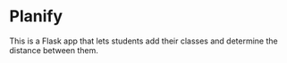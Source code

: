 # Planify

This is a Flask app that lets students add their classes and determine the distance between them. 
